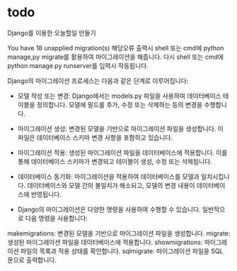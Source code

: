 # todo
Django를 이용한 오늘할일 만들기

You have 18 unapplied migration(s) 해당오류 출력시 shell 또는 cmd에 python manage,py migrate를 활용하여 마이그레이션을 해줍니다.
다시 shell 또는 cmd에 python manage.py runserver를 입력시 작동됩니다.



Django의 마이그레이션 프로세스는 다음과 같은 단계로 이루어집니다:

* 모델 작성 또는 변경: Django에서는 models.py 파일을 사용하여 데이터베이스 테이블을 정의합니다. 모델에 필드를 추가, 수정 또는 삭제하는 등의 변경을 수행합니다.

* 마이그레이션 생성: 변경된 모델을 기반으로 마이그레이션 파일을 생성합니다. 이 파일은 데이터베이스 스키마 변경 사항을 포함하고 있습니다.

* 마이그레이션 적용: 생성된 마이그레이션 파일을 데이터베이스에 적용합니다. 이를 통해 데이터베이스 스키마가 변경되고 테이블이 생성, 수정 또는 삭제됩니다.

* 데이터베이스 동기화: 마이그레이션을 적용하여 데이터베이스를 모델과 일치시킵니다. 데이터베이스와 모델 간의 불일치가 해소되고, 모델의 변경 내용이 데이터베이스에 반영됩니다.

* Django의 마이그레이션은 다양한 명령을 사용하여 수행할 수 있습니다. 일반적으로 다음 명령을 사용합니다:

makemigrations: 변경된 모델을 기반으로 마이그레이션 파일을 생성합니다.
migrate: 생성된 마이그레이션 파일을 데이터베이스에 적용합니다.
showmigrations: 마이그레이션 파일의 목록과 적용 상태를 확인합니다.
sqlmigrate: 마이그레이션 파일을 SQL 문으로 출력합니다.
